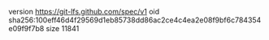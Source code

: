 version https://git-lfs.github.com/spec/v1
oid sha256:100eff46d4f29569d1eb85738dd86ac2ce4c4ea2e08f9bf6c784354e09f9f7b8
size 11841
